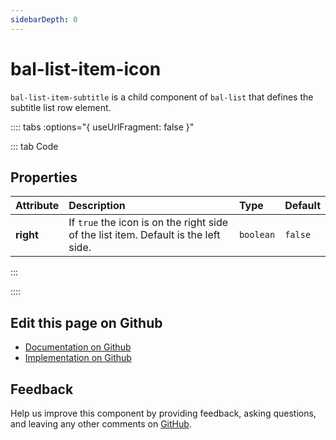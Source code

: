 ```yaml
---
sidebarDepth: 0
---
```



# bal-list-item-icon

`bal-list-item-subtitle` is a child component of `bal-list` that defines the subtitle list row element.




<!-- docs:child of bal-list -->

:::: tabs :options="{ useUrlFragment: false }"

::: tab Code

## Properties


| Attribute | Description                                                                         | Type      | Default |
| :-------- | :---------------------------------------------------------------------------------- | :-------- | :------ |
| **right** | If `true` the icon is on the right side of the list item. Default is the left side. | `boolean` | `false` |


:::


::::

## Edit this page on Github

* [Documentation on Github](https://github.com/baloise/design-system/blob/master/docs/src/components/components/bal-list-item-icon.md)
* [Implementation on Github](https://github.com/baloise/design-system/blob/master/packages/components/src/components/bal-list-item-icon)

## Feedback

Help us improve this component by providing feedback, asking questions, and leaving any other comments on [GitHub](https://github.com/baloise/design-system/issues/new).

